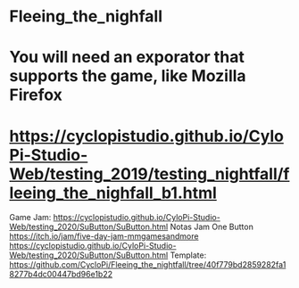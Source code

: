 # Fleeing_the_nighfall
# You will need an exporator that supports the game, like Mozilla Firefox
#  https://cyclopistudio.github.io/CyloPi-Studio-Web/testing_2019/testing_nightfall/fleeing_the_nighfall_b1.html

Game Jam: https://cyclopistudio.github.io/CyloPi-Studio-Web/testing_2020/SuButton/SuButton.html
Notas Jam One Button https://itch.io/jam/five-day-jam-mmgamesandmore
https://cyclopistudio.github.io/CyloPi-Studio-Web/testing_2020/SuButton/SuButton.html
Template:
https://github.com/CycloPi/Fleeing_the_nightfall/tree/40f779bd2859282fa18277b4dc00447bd96e1b22
